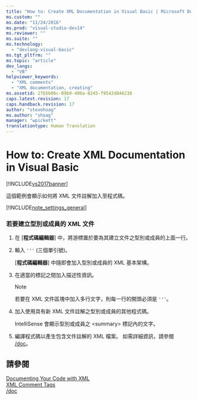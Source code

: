 ```yaml
---
title: "How to: Create XML Documentation in Visual Basic | Microsoft Docs"
ms.custom: ""
ms.date: "11/24/2016"
ms.prod: "visual-studio-dev14"
ms.reviewer: ""
ms.suite: ""
ms.technology: 
  - "devlang-visual-basic"
ms.tgt_pltfrm: ""
ms.topic: "article"
dev_langs: 
  - "VB"
helpviewer_keywords: 
  - "XML comments"
  - "XML documentation, creating"
ms.assetid: 27b5b06c-09b9-496a-8245-f9542d846230
caps.latest.revision: 17
caps.handback.revision: 17
author: "stevehoag"
ms.author: "shoag"
manager: "wpickett"
translationtype: Human Translation
---
```

# How to: Create XML Documentation in Visual Basic
[!INCLUDE[vs2017banner](../../../csharp/includes/vs2017banner.md)]

這個範例會顯示如何將 XML 文件註解加入至程式碼。  
  
 [!INCLUDE[note_settings_general](../../../csharp/language-reference/compiler-messages/includes/note_settings_general_md.md)]  
  
### 若要建立型別或成員的 XML 文件  
  
1.  在 \[**程式碼編輯器**\] 中，將游標置於要為其建立文件之型別或成員的上面一行。  
  
2.  輸入 `'''` \(三個單引號\)。  
  
     \[**程式碼編輯器**\] 中隨即會加入型別或成員的 XML 基本架構。  
  
3.  在適當的標記之間加入描述性資訊。  
  
    > [!NOTE]
    >  若要在 XML 文件區塊中加入多行文字，則每一行的開頭必須是 `'''`。  
  
4.  加入使用具有新 XML 文件註解之型別或成員的其他程式碼。  
  
     IntelliSense 會顯示型別或成員之 \<summary\> 標記內的文字。  
  
5.  編譯程式碼以產生包含文件註解的 XML 檔案。  如需詳細資訊，請參閱 [\/doc](../../../visual-basic/reference/command-line-compiler/doc.md)。  
  
## 請參閱  
 [Documenting Your Code with XML](../../../visual-basic/programming-guide/program-structure/documenting-your-code-with-xml.md)   
 [XML Comment Tags](../../../visual-basic/language-reference/xmldoc/recommended-xml-tags-for-documentation-comments.md)   
 [\/doc](../../../visual-basic/reference/command-line-compiler/doc.md)
